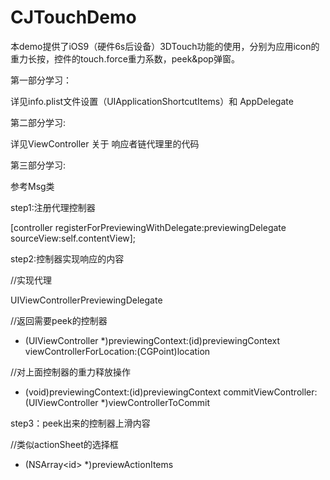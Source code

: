 # CJTouchDemo
本demo提供了iOS9（硬件6s后设备）3DTouch功能的使用，分别为应用icon的重力长按，控件的touch.force重力系数，peek&pop弹窗。

第一部分学习：

详见info.plist文件设置（UIApplicationShortcutItems）和 AppDelegate

第二部分学习:

详见ViewController 关于 响应者链代理里的代码

第三部分学习:

参考Msg类

step1:注册代理控制器

[controller registerForPreviewingWithDelegate:previewingDelegate sourceView:self.contentView];

step2:控制器实现响应的内容

//实现代理

UIViewControllerPreviewingDelegate

//返回需要peek的控制器

- (UIViewController *)previewingContext:(id<UIViewControllerPreviewing>)previewingContext viewControllerForLocation:(CGPoint)location

//对上面控制器的重力释放操作

- (void)previewingContext:(id<UIViewControllerPreviewing>)previewingContext commitViewController:(UIViewController *)viewControllerToCommit

step3：peek出来的控制器上滑内容

//类似actionSheet的选择框

- (NSArray<id<UIPreviewActionItem>> *)previewActionItems
